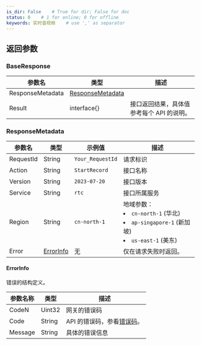```yaml
---
is_dir: False    # True for dir; False for doc
status: 0    # 1 for online; 0 for offline
keywords: 实时音视频    # use ',' as separator
---
```


## 返回参数

### BaseResponse

| 参数名 | 类型 | 描述 |
| --- | --- | --- |
| ResponseMetadata | [ResponseMetadata](#responsemetadata) |  |
| Result | interface{} | 接口返回结果，具体值参考每个 API 的说明。 |


### ResponseMetadata

| 参数名 | 类型 | 示例值 | 描述 |
| --- | --- | --- | --- |
| RequestId | String | `Your_RequestId` | 请求标识 |
| Action | String | `StartRecord` | 接口名称 |
| Version | String | `2023-07-20` | 接口版本 |
| Service | String | `rtc` | 接口所属服务 |
| Region | String | `cn-north-1` | 地域参数：<li>`cn-north-1` (华北)</li><li>`ap-singapore-1` (新加坡)</li><li>`us-east-1` (美东)</li> |
| Error | [ErrorInfo](#errorinfo) | 无 | 仅在请求失败时返回。 |

#### ErrorInfo

<span id="errorinfo"/>错误的结构定义。

| 参数名称 | 类型 | 描述 |
| --- | --- | --- |
| CodeN | Uint32 | 网关的错误码 |
| Code | String | API 的错误码，参看[错误码](70426)。 |
| Message | String | 具体的错误信息 |
